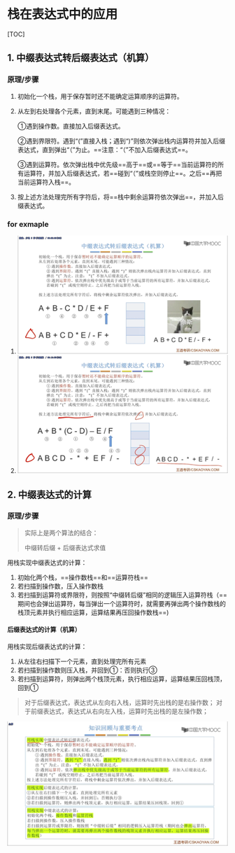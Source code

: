 # 栈在表达式中的应用

[TOC]

## 1. 中缀表达式转后缀表达式（机算）

### 原理/步骤

1. 初始化一个栈，用于保存暂时还不能确定运算顺序的运算符。

2. 从左到右处理各个元素，直到末尾。可能遇到三种情况：

   ①遇到操作数。直接加入后缀表达式。

   ②遇到界限符。遇到“(”直接入栈；遇到“)”则依次弹出栈内运算符并加入后缀表达式，直到弹出“（”为止。==注意：“（”不加入后缀表达式==。

   ③遇到运算符。依次弹出栈中优先级==高于==或==等于==当前运算符的所有运算符，并加入后缀表达式，若==碰到“（”或栈空则停止==。之后==再把当前运算符入栈==。

3. 按上述方法处理完所有字符后，将==栈中剩余运算符依次弹出==，并加入后缀表达式。

### for exmaple

1. ![1](.\pic\image-20220519175721939.png)
2. ![image-20220519175807821](.\pic\image-20220519175807821.png)



## 2. 中缀表达式的计算

### 原理/步骤

> 实际上是两个算法的结合：
>
> 中缀转后缀 + 后缀表达式求值

用栈实现中缀表达式的计算：

1. 初始化两个栈，==操作数栈==和==运算符栈==
2. 若扫描到操作数，压入操作数栈
3. 若扫描到运算符或界限符，则按照“中缀转后缀”相同的逻辑压入运算符栈（==期间也会弹出运算符，每当弹出一个运算符时，就需要再弹出两个操作数栈的栈顶元素并执行相应运算，运算结果再压回操作数栈==)

#### 后缀表达式的计算（机算）

用栈实现后缀表达式的计算：

1. 从左往右扫描下一个元素，直到处理完所有元素
2. 若扫描到操作数则压入栈，并回到①：否则执行③
3. 若扫描到运算符，则弹出两个栈顶元素，执行相应运算，运算结果压回栈顶，回到①

> 对于后缀表达式，表达式从左向右入栈，运算时先出栈的是右操作数；
> 对于前缀表达式，表达式从右向左入栈，运算时先出栈的是左操作数；

![image-20220520092348229](./pic/image-20220520092348229.png)

